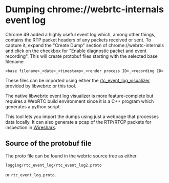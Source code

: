 # Dumping chrome://webrtc-internals event log
Chrome 49 added a highly useful event log which, among other things, contains the RTP packet headers of any packets received or sent.
To capture it, expand the "Create Dump" section of chrome://webrtc-internals and click on the checkbox for "Enable diagnostic packet and event recording".
This will create protobuf files starting with the selected base filename
```
<base filename>_<date>_<timestamp>_<render process ID>_<recording ID>
```

These files can be imported using either the
<a href='https://source.chromium.org/chromium/chromium/src/+/main:third_party/webrtc/rtc_tools/rtc_event_log_visualizer/'>rtc_event_log_visualizer</a>
provided by libwebrtc or this tool.

The native libwebrtc event log visualizer is more feature-complete but requires a WebRTC build environment since it is a C++
program which generates a python script.

This tool lets you import the dumps using just a webpage that processes data locally.
It can also generate a pcap of the RTP/RTCP packets for inspection in <a href="https://wireshark.org">Wireshark</a>.

## Source of the protobuf file
The proto file can be found in the webrtc source tree as either
```
logging/rtc_event_log/rtc_event_log2.proto
```
or `rtc_event_log.proto`.

